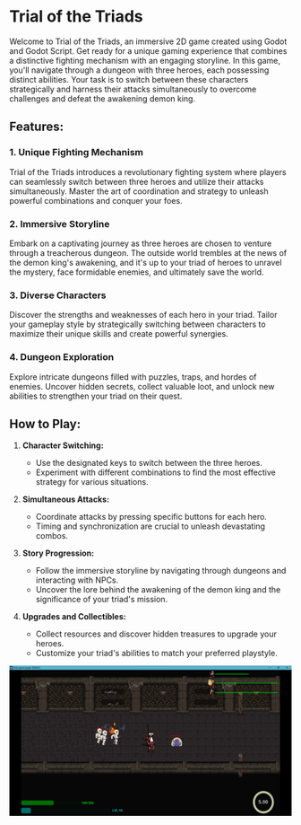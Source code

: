 # Trial of the Triads

Welcome to Trial of the Triads, an immersive 2D game created using Godot and Godot Script. Get ready for a unique gaming experience that combines a distinctive fighting mechanism with an engaging storyline. In this game, you'll navigate through a dungeon with three heroes, each possessing distinct abilities. Your task is to switch between these characters strategically and harness their attacks simultaneously to overcome challenges and defeat the awakening demon king.

## Features:

### 1. Unique Fighting Mechanism
Trial of the Triads introduces a revolutionary fighting system where players can seamlessly switch between three heroes and utilize their attacks simultaneously. Master the art of coordination and strategy to unleash powerful combinations and conquer your foes.

### 2. Immersive Storyline
Embark on a captivating journey as three heroes are chosen to venture through a treacherous dungeon. The outside world trembles at the news of the demon king's awakening, and it's up to your triad of heroes to unravel the mystery, face formidable enemies, and ultimately save the world.

### 3. Diverse Characters
Discover the strengths and weaknesses of each hero in your triad. Tailor your gameplay style by strategically switching between characters to maximize their unique skills and create powerful synergies.

### 4. Dungeon Exploration
Explore intricate dungeons filled with puzzles, traps, and hordes of enemies. Uncover hidden secrets, collect valuable loot, and unlock new abilities to strengthen your triad on their quest.

## How to Play:

1. **Character Switching:**
   - Use the designated keys to switch between the three heroes.
   - Experiment with different combinations to find the most effective strategy for various situations.

2. **Simultaneous Attacks:**
   - Coordinate attacks by pressing specific buttons for each hero.
   - Timing and synchronization are crucial to unleash devastating combos.

3. **Story Progression:**
   - Follow the immersive storyline by navigating through dungeons and interacting with NPCs.
   - Uncover the lore behind the awakening of the demon king and the significance of your triad's mission.

4. **Upgrades and Collectibles:**
   - Collect resources and discover hidden treasures to upgrade your heroes.
   - Customize your triad's abilities to match your preferred playstyle.
<img src="https://github.com/AugustanaCSC380January2024/final-game-jeager/blob/main/Trial%20of%20The%20Triads.png"> 
